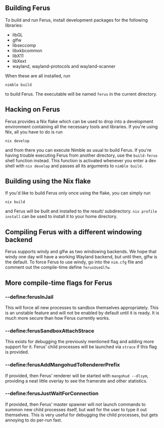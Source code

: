 ## Building Ferus

To build and run Ferus, install development packages for
the following libraries:

- libGL
- glfw
- libseccomp
- libxkbcommon
- libX11
- libXext
- wayland, wayland-protocols and wayland-scanner

When these are all installed, run

    nimble build

to build Ferus. The executable will be named `ferus` in
the current directory.

## Hacking on Ferus

Ferus provides a Nix flake which can be used to drop into
a development environment containing all the necessary tools
and libraries. If you're using Nix, all you have to do is run

    nix develop

and from there you can execute Nimble as usual to build Ferus.
If you're having trouble executing Ferus from another directory,
use the `build-ferus` shell function instead. This function is
activated whenever you enter a dev shell with `nix develop` and
passes all its arguments to `nimble build.`

## Building using the Nix flake

If you'd like to build Ferus only once using the flake,
you can simply run

    nix build

and Ferus will be built and installed to the result/
subdirectory. `nix profile install` can be used to
install it to your home directory.

## Compiling Ferus with a different windowing backend

Ferus supports windy and glfw as two windowing backends. We hope that windy one day will have a working Wayland backend, but until then, glfw is the default. To force Ferus to use windy, go into the `nim.cfg` file and comment out the compile-time define `ferusUseGlfw`.

## More compile-time flags for Ferus
### --define:ferusInJail

This will force all new processes to sandbox themselves appropriately. This is an unstable feature and will not be enabled by default until it is ready. It is much more secure than how Ferus currently works.

### --define:ferusSandboxAttachStrace

This exists for debugging the previously mentioned flag and adding more support for it. Ferus' child processes will be launched via `strace` if this flag is provided.

### --define:ferusAddMangohudToRendererPrefix

If provided, then Ferus' renderer will be started with `mangohud --dlsym`, providing a neat little overlay to see the framerate and other statistics.

### --define:ferusJustWaitForConnection

If provided, then Ferus' master spawner will not launch commands to summon new child processes itself, but wait for the user to type it out themselves. This is very useful for debugging the child processes, but gets annoying to do per-run fast.
